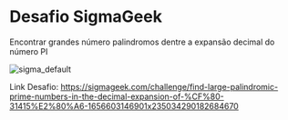 # Desafio SigmaGeek

Encontrar grandes número palindromos dentre a expansão decimal do número PI

![sigma_default](https://user-images.githubusercontent.com/82708618/192054647-b239bc75-7e86-40d8-ba85-69a0470c04f6.png)


Link Desafio: https://sigmageek.com/challenge/find-large-palindromic-prime-numbers-in-the-decimal-expansion-of-%CF%80-31415%E2%80%A6-1656603146901x235034290182684670

